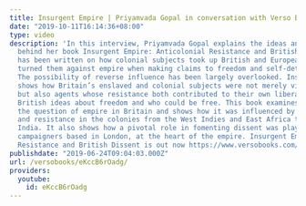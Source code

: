 ```yaml
---
title: Insurgent Empire | Priyamvada Gopal in conversation with Verso Books
date: "2019-10-11T16:14:36+08:00"
type: video
description: 'In this interview, Priyamvada Gopal explains the ideas and theories
  behind her book Insurgent Empire: Anticolonial Resistance and British Dissent Much
  has been written on how colonial subjects took up British and European ideas and
  turned them against empire when making claims to freedom and self-determination.
  The possibility of reverse influence has been largely overlooked. Insurgent Empire
  shows how Britain’s enslaved and colonial subjects were not merely victims of empire
  but also agents whose resistance both contributed to their own liberation and shaped
  British ideas about freedom and who could be free. This book examines dissent over
  the question of empire in Britain and shows how it was influenced by rebellions
  and resistance in the colonies from the West Indies and East Africa to Egypt and
  India. It also shows how a pivotal role in fomenting dissent was played by anticolonial
  campaigners based in London, at the heart of the empire. Insurgent Empire: Anticolonial
  Resistance and British Dissent is out now https://www.versobooks.com/books/2965-insurgent-empire'
publishdate: "2019-06-24T09:04:03.000Z"
url: /versobooks/eKccB6rOadg/
providers:
  youtube:
    id: eKccB6rOadg
---
```

